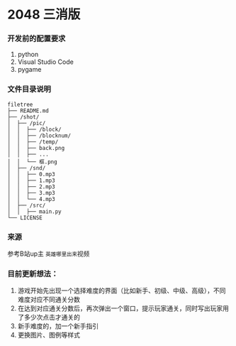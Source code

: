 

# 2048 三消版

 
### 开发前的配置要求

1. python 
2. Visual Studio Code
3. pygame 


### 文件目录说明

```
filetree
├── README.md 
├── /shot/
│  ├── /pic/
│  │  ├── /block/
│  │  ├── /blocknum/
│  │  ├── /temp/
│  │  ├── back.png
│  │  ├── ...
│  │  └── 框.png
│  ├── /snd/
│  │  ├── 0.mp3
│  │  ├── 1.mp3
│  │  ├── 2.mp3
│  │  ├── 3.mp3
│  │  └── 4.mp3
│  ├── /src/
│  │  ├── main.py
└── LICENSE
```

### 来源
参考B站up主 `英雄哪里出来`视频


### 目前更新想法：
1. 游戏开始先出现一个选择难度的界面（比如新手、初级、中级、高级），不同难度对应不同通关分数
2. 在达到对应通关分数后，再次弹出一个窗口，提示玩家通关，同时写出玩家用了多少次点击才通关的
3. 新手难度的，加一个新手指引
4. 更换图片、图例等样式
